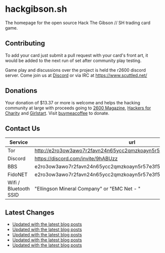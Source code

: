 # hackgibson.sh
The homepage for the open source Hack The Gibson // SH trading card game.


## Contributing

To add your card just submit a pull request with your card's front art, it would be added to the next run of set after community play testing.

Game play and discussions over the project is held the r2600 discord server. Come join us at [Discord](https://discord.com/invite/9hABUzz) or via IRC at https://www.scuttled.net/


## Donations

Your donation of $13.37 or more is welcome and helps the hacking community at large with proceeds going to [2600 Magazine](https://2600.com/), [Hackers for Charity](https://hackersforcharity.org) and [Girlstart](https://girlstart.org).  Visit [buymeacoffee](https://www.buymeacoffee.com/hackgibson.sh) to donate.


## Contact Us

Service | url
-|-
Tor | http://e2ro3ow3awo7r2favn24n65ycc2qmzkoayn5r57e3f56nvjwdcgg32ad.onion
Discord | https://discord.com/invite/9hABUzz
BBS | e2ro3ow3awo7r2favn24n65ycc2qmzkoayn5r57e3f56nvjwdcgg32ad.onion:23
FidoNET | e2ro3ow3awo7r2favn24n65ycc2qmzkoayn5r57e3f56nvjwdcgg32ad.onion:24554
Wifi / Bluetooth SSID | "Ellingson Mineral Company" or "EMC Net - <fidonet address>"

## Latest Changes
<!-- BLOG-POST-LIST:START -->
- [Updated with the latest blog posts](https://github.com/DFW2600/hackgibson.sh/commit/bcb36a0cfcd50b1e593e7ae0bbd71bb166cb09cc)
- [Updated with the latest blog posts](https://github.com/DFW2600/hackgibson.sh/commit/de4a799e3aa248e7a29823a2e25949fd7603cfce)
- [Updated with the latest blog posts](https://github.com/DFW2600/hackgibson.sh/commit/baddd0810265a8fb88d34f6fdad4dd1d2ed04442)
- [Updated with the latest blog posts](https://github.com/DFW2600/hackgibson.sh/commit/9c6a8d5c5c2d1f4ae81b46f457bf23839ff9cca4)
- [Updated with the latest blog posts](https://github.com/DFW2600/hackgibson.sh/commit/7239a1cd6e3b3bf1721f0e8b5c072eddb7c03e38)
<!-- BLOG-POST-LIST:END -->
